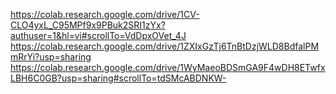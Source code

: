 https://colab.research.google.com/drive/1CV-CLO4yxL_C95MPf9x9PBuk2SRI1zYx?authuser=1&hl=vi#scrollTo=VdDpxOVet_4J
https://colab.research.google.com/drive/1ZXIxGzTj6TnBtDzjWLD8BdfalPMmRrYi?usp=sharing
https://colab.research.google.com/drive/1WyMaeoBDSmGA9F4wDH8ETwfxLBH6C0GB?usp=sharing#scrollTo=tdSMcABDNKW-

